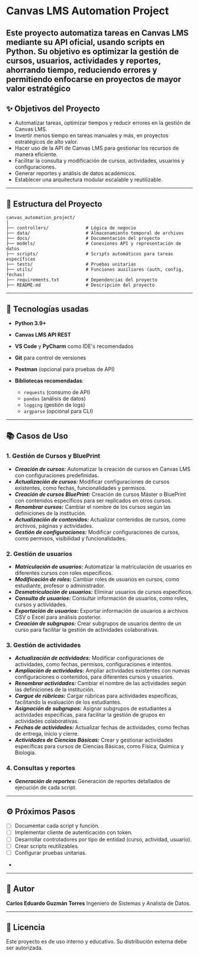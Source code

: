 # Canvas LMS Automation Project

Este proyecto automatiza tareas en Canvas LMS mediante su API oficial, usando scripts en Python. Su objetivo es optimizar la gestión de cursos, usuarios, actividades y reportes, ahorrando tiempo, reduciendo errores y permitiendo enfocarse en proyectos de mayor valor estratégico
---

## ✨ Objetivos del Proyecto

- Automatizar tareas, optimizar tiempos y reducir errores en la gestión de Canvas LMS.
- Invertir menos tiempo en tareas manuales y más, en proyectos estratégicos de alto valor.
- Hacer uso de la API de Canvas LMS para gestionar los recursos de manera eficiente.
- Facilitar la consulta y modificación de cursos, actividades, usuarios y configuraciones.
- Generar reportes y análisis de datos académicos.
- Establecer una arquitectura modular escalable y reutilizable.

---

## 📁 Estructura del Proyecto

```
canvas_automation_project/
│
├── controllers/              # Lógica de negocio
├── data/                     # Almacenamiento temporal de archivos
├── docs/                     # Documentación del proyecto
├── models/                   # Conexiones API y representación de datos
├── scripts/                  # Scripts automáticos para tareas específicas
├── tests/                    # Pruebas unitarias
├── utils/                    # Funciones auxiliares (auth, config, fechas)
├── requirements.txt          # Dependencias del proyecto
├── README.md                 # Descripción del proyecto
```

---

## 🚀 Tecnologías usadas

- **Python 3.9+**
- **Canvas LMS API REST**
- **VS Code** y **PyCharm** como IDE's recomendados
- **Git** para control de versiones
- **Postman** (opcional para pruebas de API)
- **Bibliotecas recomendadas**:

  - `requests` (consumo de API)
  - `pandas` (análisis de datos)
  - `logging` (gestión de logs)
  - `argparse` (opcional para CLI)

---

## 📚 Casos de Uso

### 1. Gestión de Cursos y BluePrint
- ***Creación de cursos:*** Automatizar la creación de cursos en Canvas LMS con configuraciones predefinidas.
- ***Actualización de cursos:*** Modificar configuraciones de cursos existentes, como fechas, funcionalidades y permisos.
- ***Creación de cursos BluePrint:*** Creación de cursos Máster o BluePrint con contenidos específicos para ser replicados en otros cursos.
- ***Renombrar cursos:*** Cambiar el nombre de los cursos según las definiciones de la institución.
- ***Actualización de contenidos:*** Actualizar contenidos de cursos, como archivos, páginas y actividades.
- ***Gestión de configuraciones:*** Modificar configuraciones de cursos, como permisos, visibilidad y funcionalidades.

### 2. Gestión de usuarios
- ***Matriculación de usuarios:*** Automatizar la matriculación de usuarios en diferentes cursos con roles específicos.
- ***Modificación de roles:*** Cambiar roles de usuarios en cursos, como estudiante, profesor o administrador.
- ***Desmatriculación de usuarios:*** Eliminar usuarios de cursos específicos.
- ***Consulta de usuarios:*** Consultar información de usuarios, como roles, cursos y actividades.
- ***Exportación de usuarios:*** Exportar información de usuarios a archivos CSV o Excel para análisis posterior.
- ***Creación de subgrupos:*** Crear subgrupos de usuarios dentro de un curso para facilitar la gestión de actividades colaborativas.

### 3. Gestión de actividades
- ***Actualización de actividades:*** Modificar configuraciones de actividades, como fechas, permisos, configuraciones e intentos.
- ***Ampliación de actividades:*** Ampliar actividades existentes con nuevas configuraciones o contenidos, para diferentes cursos y usuarios.
- ***Renombrar actividades:*** Cambiar el nombre de las actividades según las definiciones de la institución.
- ***Cargue de rúbricas:*** Cargar rúbricas para actividades específicas, facilitando la evaluación de los estudiantes.
- ***Asignación de subgrupos:*** Asignar subgrupos de estudiantes a actividades específicas, para facilitar la gestión de grupos en actividades colaborativas.
- ***Fechas de actividades:*** Actualizar fechas de actividades, como fechas de entrega, inicio y cierre.
- ***Actividades de Ciencias Básicas:*** Crear y gestionar actividades específicas para cursos de Ciencias Básicas, como Física, Química y Biología.

### 4. Consultas y reportes
- ***Generación de reportes:*** Generación de reportes detallados de ejecución de cada script.
---

## ⚙️ Próximos Pasos

- [ ] Documentar cada script y función.
- [ ] Implementar cliente de autenticación con token.
- [ ] Desarrollar controladores por tipo de entidad (curso, actividad, usuario).
- [ ] Crear scripts reutilizables.
- [ ] Configurar pruebas unitarias.
- 

---

## 🌟 Autor

**Carlos Eduardo Guzmán Torres**
Ingeniero de Sistemas y Analista de Datos.

---

## 📝 Licencia

Este proyecto es de uso interno y educativo. Su distribución externa debe ser autorizada.
